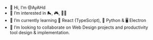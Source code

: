 - 👋 Hi, I’m @AyAHd
- 👀 I’m interested in 🛼, 🎮, 🚶🏼
- 🌱 I’m currently learning 🚀 React (TypeScript), 🐍 Python & 🖥 Electron
- 💞️ I’m looking to collaborate on Web Design projects and productivity tool design & implementation.
